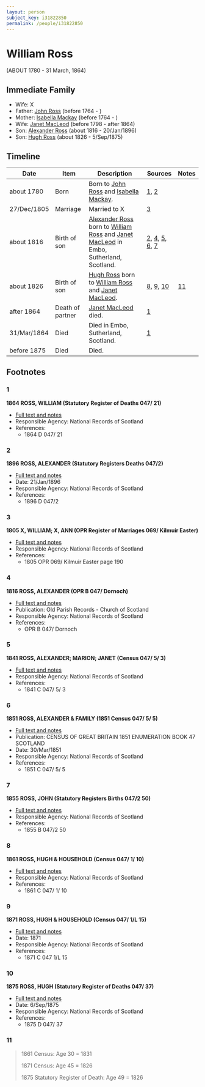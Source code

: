 ```yaml
---
layout: person
subject_key: i31822850
permalink: /people/i31822850
---
```


# William Ross
(ABOUT 1780 - 31 March, 1864)

## Immediate Family

* Wife: X
* Father: [John Ross](./@76784714@-john-ross-b1764-d.md) (before 1764 - )
* Mother: [Isabella Mackay](./@16263484@-isabella-mackay-b1764-d.md) (before 1764 - )
* Wife: [Janet MacLeod](./@31854910@-janet-macleod-b1798-d1864.md) (before 1798 - after 1864)
* Son: [Alexander Ross](./@81387900@-alexander-ross-b1816-d1896-1-20.md) (about 1816 - 20/Jan/1896)
* Son: [Hugh Ross](./@10594034@-hugh-ross-b1826-d1875-9-5.md) (about 1826 - 5/Sep/1875)

## Timeline

Date | Item | Description | Sources | Notes
---|---|---|---|---
about 1780 | Born | Born to [John Ross](./@76784714@-john-ross-b1764-d.md) and [Isabella Mackay](./@16263484@-isabella-mackay-b1764-d.md). | [1](#1), [2](#2) | 
27/Dec/1805 | Marriage | Married to X  | [3](#3) | 
about 1816 | Birth of son | [Alexander Ross](./@81387900@-alexander-ross-b1816-d1896-1-20.md) born to [William Ross](./@31822850@-william-ross-b1780-d1864-3-31.md) and [Janet MacLeod](./@31854910@-janet-macleod-b1798-d1864.md) in Embo, Sutherland, Scotland. | [2](#2), [4](#4), [5](#5), [6](#6), [7](#7) | 
about 1826 | Birth of son | [Hugh Ross](./@10594034@-hugh-ross-b1826-d1875-9-5.md) born to [William Ross](./@31822850@-william-ross-b1780-d1864-3-31.md) and [Janet MacLeod](./@31854910@-janet-macleod-b1798-d1864.md). | [8](#8), [9](#9), [10](#10) | [11](#11)
after 1864 | Death of partner | [Janet MacLeod](./@31854910@-janet-macleod-b1798-d1864.md) died. | [1](#1) | 
31/Mar/1864 | Died | Died in Embo, Sutherland, Scotland. | [1](#1) | 
before 1875 | Died | Died. |  | 

## Footnotes

### 1

**1864 ROSS, WILLIAM (Statutory Register of Deaths 047/ 21)**

* [Full text and notes](../sources/@7147502@-1864-ross,-william-statutory-register-of-deaths-047-21-.md)
* Responsible Agency: National Records of Scotland
* References: 
  * 1864 D 047/ 21

### 2

**1896 ROSS, ALEXANDER (Statutory Registers Deaths 047/2)**

* [Full text and notes](../sources/@70411734@-1896-ross,-alexander-statutory-registers-deaths-047-2-.md)
* Date: 21/Jan/1896
* Responsible Agency: National Records of Scotland
* References: 
  * 1896 D 047/2

### 3

**1805 X, WILLIAM; X, ANN (OPR Register of Marriages  069/ Kilmuir Easter)**

* [Full text and notes](../sources/@63462618@-1805-ross,-william;-campbell,-ann-opr-register-of-marriages-069-kilmuir-easter-.md)
* Responsible Agency: National Records of Scotland
* References: 
  * 1805 OPR 069/ Kilmuir Easter page 190

### 4

**1816 ROSS, ALEXANDER (OPR B 047/ Dornoch)**

* [Full text and notes](../sources/@40904091@-1816-ross,-alexander-opr-b-047-dornoch-.md)
* Publication: Old Parish Records - Church of Scotland
* Responsible Agency: National Records of Scotland
* References: 
  * OPR B 047/ Dornoch

### 5

**1841 ROSS, ALEXANDER; MARION; JANET (Census 047/ 5/ 3)**

* [Full text and notes](../sources/@19492840@-1841-ross,-alexander;-marion;-janet-census-047-5-3-.md)
* Responsible Agency: National Records of Scotland
* References: 
  * 1841 C 047/ 5/ 3

### 6

**1851 ROSS, ALEXANDER & FAMILY (1851 Census 047/ 5/ 5)**

* [Full text and notes](../sources/@35345962@-1851-ross,-alexander-&-family-1851-census-047-5-5-.md)
* Publication: CENSUS OF GREAT BRITAIN 1851 ENUMERATION BOOK 47 SCOTLAND
* Date: 30/Mar/1851
* Responsible Agency: National Records of Scotland
* References: 
  * 1851 C 047/ 5/ 5

### 7

**1855 ROSS, JOHN (Statutory Registers Births 047/2 50)**

* [Full text and notes](../sources/@16936882@-1855-ross,-john-statutory-registers-births-047-2-50-.md)
* Responsible Agency: National Records of Scotland
* References: 
  * 1855 B 047/2 50

### 8

**1861 ROSS, HUGH & HOUSEHOLD (Census 047/ 1/ 10)**

* [Full text and notes](../sources/@32173592@-1861-ross,-hugh-&-household-census-047-1-10-.md)
* Responsible Agency: National Records of Scotland
* References: 
  * 1861 C 047/ 1/ 10

### 9

**1871 ROSS, HUGH & HOUSEHOLD (Census 047/ 1/L 15)**

* [Full text and notes](../sources/@79952972@-1871-ross,-hugh-&-household-census-047-1-l-15-.md)
* Date: 1871
* Responsible Agency: National Records of Scotland
* References: 
  * 1871 C 047 1/L 15

### 10

**1875 ROSS, HUGH (Statutory Register of Deaths 047/ 37)**

* [Full text and notes](../sources/@93480255@-1875-ross,-hugh-statutory-register-of-deaths-047-37-.md)
* Date: 6/Sep/1875
* Responsible Agency: National Records of Scotland
* References: 
  * 1875 D 047/ 37

### 11

> 1861 Census: Age 30 = 1831
>
> 1871 Census: Age 45 = 1826
>
> 1875 Statutory Register of Death: Age 49 = 1826
>


